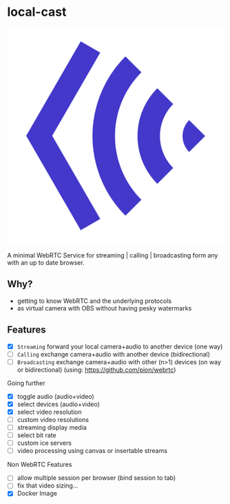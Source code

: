 # local-cast

<p align="center">
  <img  src="public/icons/icon_transparent.svg">
</p>

A minimal WebRTC Service for streaming | calling | broadcasting form any with an up to date browser.

## Why?

- getting to know WebRTC and the underlying protocols
- as virtual camera with OBS without having pesky watermarks

## Features

- [x] `Streaming` forward your local camera+audio to another device (one way)
- [ ] `Calling` exchange camera+audio with another device (bidirectional)
- [ ] `Broadcasting` exchange camera+audio with other (n>1) devices (on way or bidirectional) (using: https://github.com/pion/webrtc)

Going further

- [x] toggle audio (audio+video)
- [x] select devices (audio+video)
- [x] select video resolution
- [ ] custom video resolutions
- [ ] streaming display media
- [ ] select bit rate
- [ ] custom ice servers
- [ ] video processing using canvas or insertable streams

Non WebRTC Features

- [ ] allow multiple session per browser (bind session to tab)
- [ ] fix that video sizing...
- [x] Docker Image
